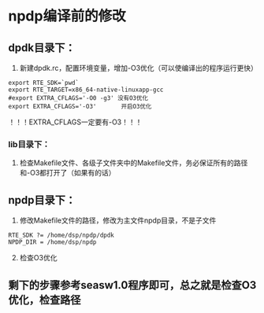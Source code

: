 # npdp编译前的修改
## dpdk目录下：
1. 新建dpdk.rc，配置环境变量，增加-O3优化（可以使编译出的程序运行更快）
```
export RTE_SDK=`pwd`                                                                
export RTE_TARGET=x86_64-native-linuxapp-gcc
#export EXTRA_CFLAGS='-O0 -g3' 没有O3优化
export EXTRA_CFLAGS='-O3'       开启O3优化
```
！！！EXTRA_CFLAGS一定要有-O3！！！
### lib目录下：
1. 检查Makefile文件、各级子文件夹中的Makefile文件，务必保证所有的路径和-O3都打开了（如果有的话）
## npdp目录下：
1. 修改Makefile文件的路径，修改为主文件npdp目录，不是子文件
```
RTE_SDK ?= /home/dsp/npdp/dpdk
NPDP_DIR = /home/dsp/npdp
```
2. 检查O3优化

## 剩下的步骤参考seasw1.0程序即可，总之就是检查O3优化，检查路径